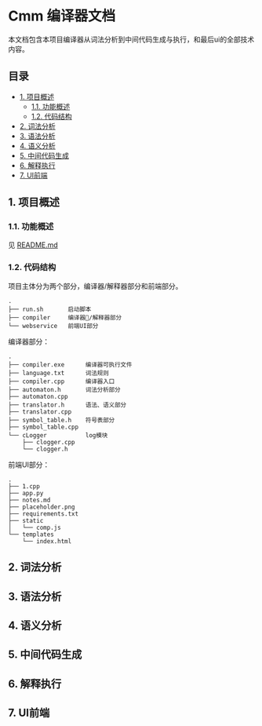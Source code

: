 # Cmm 编译器文档

本文档包含本项目编译器从词法分析到中间代码生成与执行，和最后ui的全部技术内容。

## 目录 <!-- omit in toc -->

- [1. 项目概述](#1-项目概述)
  - [1.1. 功能概述](#11-功能概述)
  - [1.2. 代码结构](#12-代码结构)
- [2. 词法分析](#2-词法分析)
- [3. 语法分析](#3-语法分析)
- [4. 语义分析](#4-语义分析)
- [5. 中间代码生成](#5-中间代码生成)
- [6. 解释执行](#6-解释执行)
- [7. UI前端](#7-ui前端)

## 1. 项目概述

### 1.1. 功能概述

见 [README.md](../README.md)

### 1.2. 代码结构

项目主体分为两个部分，编译器/解释器部分和前端部分。  

```text
.
├── run.sh       启动脚本
├── compiler     编译器/解释器部分
└── webservice   前端UI部分
```

编译器部分：

```text
.
├── compiler.exe      编译器可执行文件
├── language.txt      词法规则
├── compiler.cpp      编译器入口
├── automaton.h       词法分析部分
├── automaton.cpp
├── translator.h      语法、语义部分
├── translator.cpp
├── symbol_table.h    符号表部分
├── symbol_table.cpp
└── cLogger           log模块
    ├── clogger.cpp
    └── clogger.h

```

前端UI部分：

```text
.
├── 1.cpp
├── app.py
├── notes.md
├── placeholder.png
├── requirements.txt
├── static
│   └── comp.js
└── templates
    └── index.html
```

## 2. 词法分析

## 3. 语法分析

## 4. 语义分析

## 5. 中间代码生成

## 6. 解释执行

## 7. UI前端
